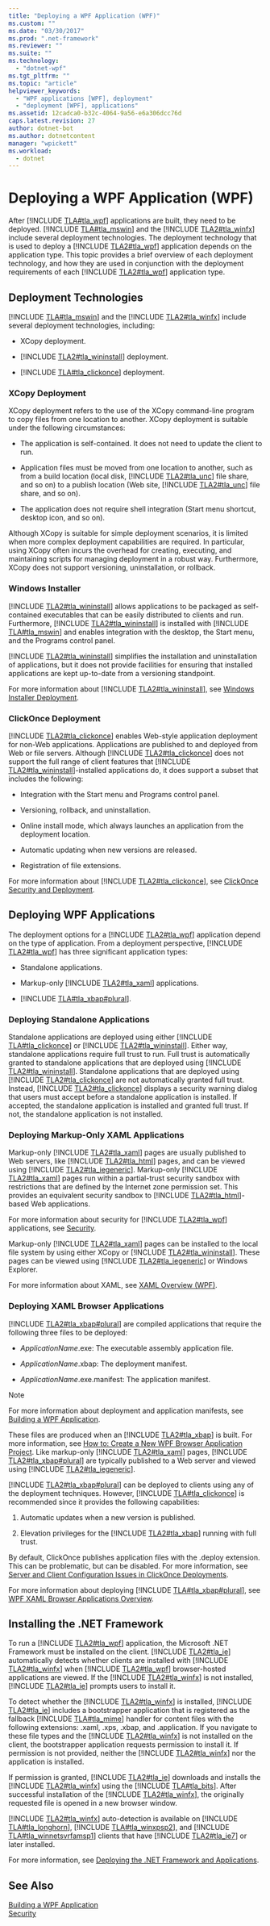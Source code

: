 ```yaml
---
title: "Deploying a WPF Application (WPF)"
ms.custom: ""
ms.date: "03/30/2017"
ms.prod: ".net-framework"
ms.reviewer: ""
ms.suite: ""
ms.technology: 
  - "dotnet-wpf"
ms.tgt_pltfrm: ""
ms.topic: "article"
helpviewer_keywords: 
  - "WPF applications [WPF], deployment"
  - "deployment [WPF], applications"
ms.assetid: 12cadca0-b32c-4064-9a56-e6a306dcc76d
caps.latest.revision: 27
author: dotnet-bot
ms.author: dotnetcontent
manager: "wpickett"
ms.workload: 
  - dotnet
---
```

# Deploying a WPF Application (WPF)
After [!INCLUDE [TLA#tla_wpf](../../../../includes/tlasharptla-wpf-md.md)] applications are built, they need to be deployed. [!INCLUDE [TLA#tla_mswin](../../../../includes/tlasharptla-mswin-md.md)] and the [!INCLUDE [TLA2#tla_winfx](../../../../includes/tla2sharptla-winfx-md.md)] include several deployment technologies. The deployment technology that is used to deploy a [!INCLUDE [TLA2#tla_wpf](../../../../includes/tla2sharptla-wpf-md.md)] application depends on the application type. This topic provides a brief overview of each deployment technology, and how they are used in conjunction with the deployment requirements of each [!INCLUDE [TLA2#tla_wpf](../../../../includes/tla2sharptla-wpf-md.md)] application type.  
  
   
<a name="Deployment_Technologies"></a>   
## Deployment Technologies  
 [!INCLUDE [TLA#tla_mswin](../../../../includes/tlasharptla-mswin-md.md)] and the [!INCLUDE [TLA2#tla_winfx](../../../../includes/tla2sharptla-winfx-md.md)] include several deployment technologies, including:  
  
- XCopy deployment.  
  
- [!INCLUDE [TLA2#tla_wininstall](../../../../includes/tla2sharptla-wininstall-md.md)] deployment.  
  
- [!INCLUDE [TLA#tla_clickonce](../../../../includes/tlasharptla-clickonce-md.md)] deployment.  
  
<a name="XCopy_Deployment"></a>   
### XCopy Deployment  
 XCopy deployment refers to the use of the XCopy command-line program to copy files from one location to another. XCopy deployment is suitable under the following circumstances:  
  
- The application is self-contained. It does not need to update the client to run.  
  
- Application files must be moved from one location to another, such as from a build location (local disk, [!INCLUDE [TLA2#tla_unc](../../../../includes/tla2sharptla-unc-md.md)] file share, and so on) to a publish location (Web site, [!INCLUDE [TLA2#tla_unc](../../../../includes/tla2sharptla-unc-md.md)] file share, and so on).  
  
- The application does not require shell integration (Start menu shortcut, desktop icon, and so on).  
  
 Although XCopy is suitable for simple deployment scenarios, it is limited when more complex deployment capabilities are required. In particular, using XCopy often incurs the overhead for creating, executing, and maintaining scripts for managing deployment in a robust way. Furthermore, XCopy does not support versioning, uninstallation, or rollback.  
  
<a name="Windows_Installer"></a>   
### Windows Installer  
 [!INCLUDE [TLA2#tla_wininstall](../../../../includes/tla2sharptla-wininstall-md.md)] allows applications to be packaged as self-contained executables that can be easily distributed to clients and run. Furthermore, [!INCLUDE [TLA2#tla_wininstall](../../../../includes/tla2sharptla-wininstall-md.md)] is installed with [!INCLUDE [TLA#tla_mswin](../../../../includes/tlasharptla-mswin-md.md)] and enables integration with the desktop, the Start menu, and the Programs control panel.  
  
 [!INCLUDE [TLA2#tla_wininstall](../../../../includes/tla2sharptla-wininstall-md.md)] simplifies the installation and uninstallation of applications, but it does not provide facilities for ensuring that installed applications are kept up-to-date from a versioning standpoint.  
  
 For more information about [!INCLUDE [TLA2#tla_wininstall](../../../../includes/tla2sharptla-wininstall-md.md)], see [Windows Installer Deployment](http://msdn.microsoft.com/library/121be21b-b916-43e2-8f10-8b080516d2a0).  
  
<a name="ClickOnce_Deployment"></a>   
### ClickOnce Deployment  
 [!INCLUDE [TLA2#tla_clickonce](../../../../includes/tla2sharptla-clickonce-md.md)] enables Web-style application deployment for non-Web applications. Applications are published to and deployed from Web or file servers. Although [!INCLUDE [TLA2#tla_clickonce](../../../../includes/tla2sharptla-clickonce-md.md)] does not support the full range of client features that [!INCLUDE [TLA2#tla_wininstall](../../../../includes/tla2sharptla-wininstall-md.md)]-installed applications do, it does support a subset that includes the following:  
  
-   Integration with the Start menu and Programs control panel.  
  
-   Versioning, rollback, and uninstallation.  
  
-   Online install mode, which always launches an application from the deployment location.  
  
-   Automatic updating when new versions are released.  
  
-   Registration of file extensions.  
  
 For more information about [!INCLUDE [TLA2#tla_clickonce](../../../../includes/tla2sharptla-clickonce-md.md)], see [ClickOnce Security and Deployment](/visualstudio/deployment/clickonce-security-and-deployment).  
  
<a name="Deploying_WPF_Applications"></a>   
## Deploying WPF Applications  
 The deployment options for a [!INCLUDE [TLA2#tla_wpf](../../../../includes/tla2sharptla-wpf-md.md)] application depend on the type of application. From a deployment perspective, [!INCLUDE [TLA2#tla_wpf](../../../../includes/tla2sharptla-wpf-md.md)] has three significant application types:  
  
- Standalone applications.  
  
- Markup-only [!INCLUDE [TLA2#tla_xaml](../../../../includes/tla2sharptla-xaml-md.md)] applications.  
  
- [!INCLUDE [TLA#tla_xbap#plural](../../../../includes/tlasharptla-xbapsharpplural-md.md)].  
  
<a name="Deploying_Standalone_Applications"></a>   
### Deploying Standalone Applications  
 Standalone applications are deployed using either [!INCLUDE [TLA#tla_clickonce](../../../../includes/tlasharptla-clickonce-md.md)] or [!INCLUDE [TLA2#tla_wininstall](../../../../includes/tla2sharptla-wininstall-md.md)]. Either way, standalone applications require full trust to run. Full trust is automatically granted to standalone applications that are deployed using [!INCLUDE [TLA2#tla_wininstall](../../../../includes/tla2sharptla-wininstall-md.md)]. Standalone applications that are deployed using [!INCLUDE [TLA2#tla_clickonce](../../../../includes/tla2sharptla-clickonce-md.md)] are not automatically granted full trust. Instead, [!INCLUDE [TLA2#tla_clickonce](../../../../includes/tla2sharptla-clickonce-md.md)] displays a security warning dialog that users must accept before a standalone application is installed. If accepted, the standalone application is installed and granted full trust. If not, the standalone application is not installed.  
  
<a name="Deploying_Markup_Only_XAML_Applications"></a>   
### Deploying Markup-Only XAML Applications  
 Markup-only [!INCLUDE [TLA2#tla_xaml](../../../../includes/tla2sharptla-xaml-md.md)] pages are usually published to Web servers, like [!INCLUDE [TLA2#tla_html](../../../../includes/tla2sharptla-html-md.md)] pages, and can be viewed using [!INCLUDE [TLA2#tla_iegeneric](../../../../includes/tla2sharptla-iegeneric-md.md)]. Markup-only [!INCLUDE [TLA2#tla_xaml](../../../../includes/tla2sharptla-xaml-md.md)] pages run within a partial-trust security sandbox with restrictions that are defined by the Internet zone permission set. This provides an equivalent security sandbox to [!INCLUDE [TLA2#tla_html](../../../../includes/tla2sharptla-html-md.md)]-based Web applications.  
  
 For more information about security for [!INCLUDE [TLA2#tla_wpf](../../../../includes/tla2sharptla-wpf-md.md)] applications, see [Security](../../../../docs/framework/wpf/security-wpf.md).  
  
 Markup-only [!INCLUDE [TLA2#tla_xaml](../../../../includes/tla2sharptla-xaml-md.md)] pages can be installed to the local file system by using either XCopy or [!INCLUDE [TLA2#tla_wininstall](../../../../includes/tla2sharptla-wininstall-md.md)]. These pages can be viewed using [!INCLUDE [TLA2#tla_iegeneric](../../../../includes/tla2sharptla-iegeneric-md.md)] or Windows Explorer.  
  
 For more information about XAML, see [XAML Overview (WPF)](../../../../docs/framework/wpf/advanced/xaml-overview-wpf.md).  
  
<a name="Deploying_XAML_Browser_Applications"></a>   
### Deploying XAML Browser Applications  
 [!INCLUDE [TLA2#tla_xbap#plural](../../../../includes/tla2sharptla-xbapsharpplural-md.md)] are compiled applications that require the following three files to be deployed:  
  
-   *ApplicationName*.exe: The executable assembly application file.  
  
-   *ApplicationName*.xbap: The deployment manifest.  
  
-   *ApplicationName*.exe.manifest: The application manifest.  
  
> [!NOTE]
>  For more information about deployment and application manifests, see [Building a WPF Application](../../../../docs/framework/wpf/app-development/building-a-wpf-application-wpf.md).  
  
 These files are produced when an [!INCLUDE [TLA2#tla_xbap](../../../../includes/tla2sharptla-xbap-md.md)] is built. For more information, see [How to: Create a New WPF Browser Application Project](http://msdn.microsoft.com/library/72ef4d90-e163-42a1-8df0-ea7ccfd1901f). Like markup-only [!INCLUDE [TLA2#tla_xaml](../../../../includes/tla2sharptla-xaml-md.md)] pages, [!INCLUDE [TLA2#tla_xbap#plural](../../../../includes/tla2sharptla-xbapsharpplural-md.md)] are typically published to a Web server and viewed using [!INCLUDE [TLA2#tla_iegeneric](../../../../includes/tla2sharptla-iegeneric-md.md)].  
  
 [!INCLUDE [TLA2#tla_xbap#plural](../../../../includes/tla2sharptla-xbapsharpplural-md.md)] can be deployed to clients using any of the deployment techniques. However, [!INCLUDE [TLA#tla_clickonce](../../../../includes/tlasharptla-clickonce-md.md)] is recommended since it provides the following capabilities:  
  
1. Automatic updates when a new version is published.  
  
2. Elevation privileges for the [!INCLUDE [TLA2#tla_xbap](../../../../includes/tla2sharptla-xbap-md.md)] running with full trust.  
  
 By default, ClickOnce publishes application files with the .deploy extension. This can be problematic, but can be disabled. For more information, see [Server and Client Configuration Issues in ClickOnce Deployments](/visualstudio/deployment/server-and-client-configuration-issues-in-clickonce-deployments).  
  
 For more information about deploying [!INCLUDE [TLA#tla_xbap#plural](../../../../includes/tlasharptla-xbapsharpplural-md.md)], see [WPF XAML Browser Applications Overview](../../../../docs/framework/wpf/app-development/wpf-xaml-browser-applications-overview.md).  
  
<a name="Installing__NET_Framework_3_0"></a>   
## Installing the .NET Framework  
 To run a [!INCLUDE [TLA2#tla_wpf](../../../../includes/tla2sharptla-wpf-md.md)] application, the Microsoft .NET Framework must be installed on the client. [!INCLUDE [TLA2#tla_ie](../../../../includes/tla2sharptla-ie-md.md)] automatically detects whether clients are installed with [!INCLUDE [TLA2#tla_winfx](../../../../includes/tla2sharptla-winfx-md.md)] when [!INCLUDE [TLA2#tla_wpf](../../../../includes/tla2sharptla-wpf-md.md)] browser-hosted applications are viewed. If the [!INCLUDE [TLA2#tla_winfx](../../../../includes/tla2sharptla-winfx-md.md)] is not installed, [!INCLUDE [TLA2#tla_ie](../../../../includes/tla2sharptla-ie-md.md)] prompts users to install it.  
  
 To detect whether the [!INCLUDE [TLA2#tla_winfx](../../../../includes/tla2sharptla-winfx-md.md)] is installed, [!INCLUDE [TLA2#tla_ie](../../../../includes/tla2sharptla-ie-md.md)] includes a bootstrapper application that is registered as the fallback [!INCLUDE [TLA#tla_mime](../../../../includes/tlasharptla-mime-md.md)] handler for content files with the following extensions: .xaml, .xps, .xbap, and .application. If you navigate to these file types and the [!INCLUDE [TLA2#tla_winfx](../../../../includes/tla2sharptla-winfx-md.md)] is not installed on the client, the bootstrapper application requests permission to install it. If permission is not provided, neither the [!INCLUDE [TLA2#tla_winfx](../../../../includes/tla2sharptla-winfx-md.md)] nor the application is installed.  
  
 If permission is granted, [!INCLUDE [TLA2#tla_ie](../../../../includes/tla2sharptla-ie-md.md)] downloads and installs the [!INCLUDE [TLA2#tla_winfx](../../../../includes/tla2sharptla-winfx-md.md)] using the [!INCLUDE [TLA#tla_bits](../../../../includes/tlasharptla-bits-md.md)]. After successful installation of the [!INCLUDE [TLA2#tla_winfx](../../../../includes/tla2sharptla-winfx-md.md)], the originally requested file is opened in a new browser window.  
  
 [!INCLUDE [TLA2#tla_winfx](../../../../includes/tla2sharptla-winfx-md.md)] auto-detection is available on [!INCLUDE [TLA#tla_longhorn](../../../../includes/tlasharptla-longhorn-md.md)], [!INCLUDE [TLA#tla_winxpsp2](../../../../includes/tlasharptla-winxpsp2-md.md)], and [!INCLUDE [TLA#tla_winnetsvrfamsp1](../../../../includes/tlasharptla-winnetsvrfamsp1-md.md)] clients that have [!INCLUDE [TLA2#tla_ie7](../../../../includes/tla2sharptla-ie7-md.md)] or later installed.  
  
 For more information, see [Deploying the .NET Framework and Applications](../../../../docs/framework/deployment/index.md).  
  
## See Also  
 [Building a WPF Application](../../../../docs/framework/wpf/app-development/building-a-wpf-application-wpf.md)  
 [Security](../../../../docs/framework/wpf/security-wpf.md)
